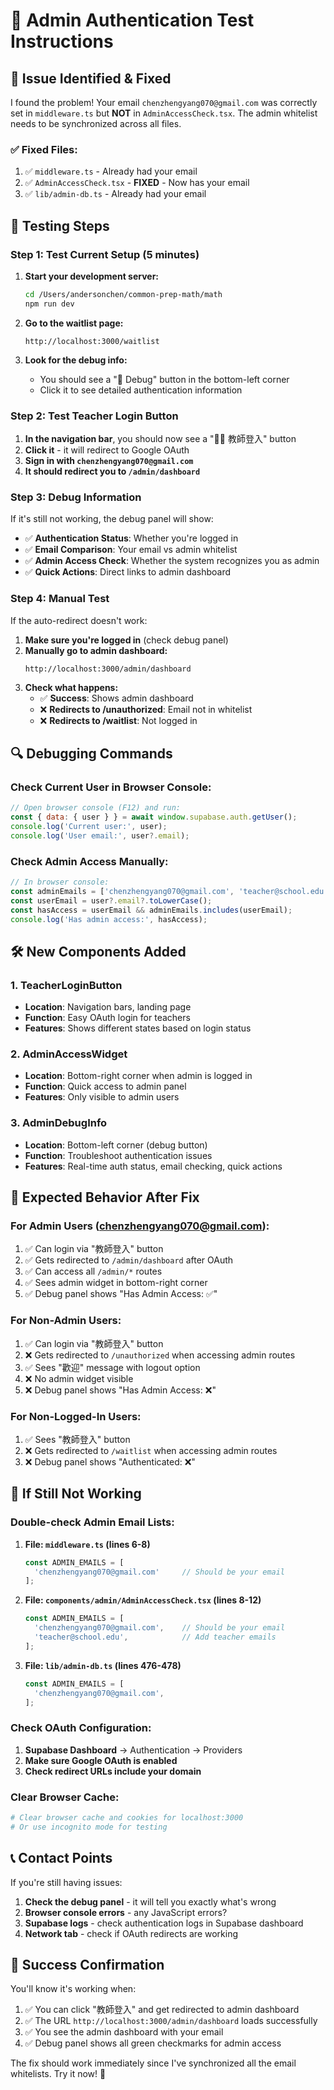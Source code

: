 # 🔧 Admin Authentication Test Instructions

## 🐛 **Issue Identified & Fixed**

I found the problem! Your email `chenzhengyang070@gmail.com` was correctly set in `middleware.ts` but **NOT** in `AdminAccessCheck.tsx`. The admin whitelist needs to be synchronized across all files.

### ✅ **Fixed Files:**
1. ✅ `middleware.ts` - Already had your email
2. ✅ `AdminAccessCheck.tsx` - **FIXED** - Now has your email
3. ✅ `lib/admin-db.ts` - Already had your email

## 🧪 **Testing Steps**

### **Step 1: Test Current Setup (5 minutes)**

1. **Start your development server:**
   ```bash
   cd /Users/andersonchen/common-prep-math/math
   npm run dev
   ```

2. **Go to the waitlist page:**
   ```
   http://localhost:3000/waitlist
   ```

3. **Look for the debug info:**
   - You should see a "🐛 Debug" button in the bottom-left corner
   - Click it to see detailed authentication information

### **Step 2: Test Teacher Login Button**

1. **In the navigation bar**, you should now see a "👩‍🏫 教師登入" button
2. **Click it** - it will redirect to Google OAuth
3. **Sign in with `chenzhengyang070@gmail.com`**
4. **It should redirect you to `/admin/dashboard`**

### **Step 3: Debug Information**

If it's still not working, the debug panel will show:
- ✅ **Authentication Status**: Whether you're logged in
- ✅ **Email Comparison**: Your email vs admin whitelist
- ✅ **Admin Access Check**: Whether the system recognizes you as admin
- ✅ **Quick Actions**: Direct links to admin dashboard

### **Step 4: Manual Test**

If the auto-redirect doesn't work:

1. **Make sure you're logged in** (check debug panel)
2. **Manually go to admin dashboard:**
   ```
   http://localhost:3000/admin/dashboard
   ```
3. **Check what happens:**
   - ✅ **Success**: Shows admin dashboard
   - ❌ **Redirects to /unauthorized**: Email not in whitelist
   - ❌ **Redirects to /waitlist**: Not logged in

## 🔍 **Debugging Commands**

### **Check Current User in Browser Console:**
```javascript
// Open browser console (F12) and run:
const { data: { user } } = await window.supabase.auth.getUser();
console.log('Current user:', user);
console.log('User email:', user?.email);
```

### **Check Admin Access Manually:**
```javascript
// In browser console:
const adminEmails = ['chenzhengyang070@gmail.com', 'teacher@school.edu'];
const userEmail = user?.email?.toLowerCase();
const hasAccess = userEmail && adminEmails.includes(userEmail);
console.log('Has admin access:', hasAccess);
```

## 🛠️ **New Components Added**

### **1. TeacherLoginButton**
- **Location**: Navigation bars, landing page
- **Function**: Easy OAuth login for teachers
- **Features**: Shows different states based on login status

### **2. AdminAccessWidget**
- **Location**: Bottom-right corner when admin is logged in
- **Function**: Quick access to admin panel
- **Features**: Only visible to admin users

### **3. AdminDebugInfo**
- **Location**: Bottom-left corner (debug button)
- **Function**: Troubleshoot authentication issues
- **Features**: Real-time auth status, email checking, quick actions

## 🎯 **Expected Behavior After Fix**

### **For Admin Users (chenzhengyang070@gmail.com):**
1. ✅ Can login via "教師登入" button
2. ✅ Gets redirected to `/admin/dashboard` after OAuth
3. ✅ Can access all `/admin/*` routes
4. ✅ Sees admin widget in bottom-right corner
5. ✅ Debug panel shows "Has Admin Access: ✅"

### **For Non-Admin Users:**
1. ✅ Can login via "教師登入" button
2. ❌ Gets redirected to `/unauthorized` when accessing admin routes
3. ✅ Sees "歡迎" message with logout option
4. ❌ No admin widget visible
5. ❌ Debug panel shows "Has Admin Access: ❌"

### **For Non-Logged-In Users:**
1. ✅ Sees "教師登入" button
2. ❌ Gets redirected to `/waitlist` when accessing admin routes
3. ❌ Debug panel shows "Authenticated: ❌"

## 🚨 **If Still Not Working**

### **Double-check Admin Email Lists:**

1. **File: `middleware.ts` (lines 6-8)**
   ```typescript
   const ADMIN_EMAILS = [
     'chenzhengyang070@gmail.com'     // Should be your email
   ];
   ```

2. **File: `components/admin/AdminAccessCheck.tsx` (lines 8-12)**
   ```typescript
   const ADMIN_EMAILS = [
     'chenzhengyang070@gmail.com',    // Should be your email
     'teacher@school.edu',            // Add teacher emails
   ];
   ```

3. **File: `lib/admin-db.ts` (lines 476-478)**
   ```typescript
   const ADMIN_EMAILS = [
     'chenzhengyang070@gmail.com',      
   ];
   ```

### **Check OAuth Configuration:**

1. **Supabase Dashboard** → Authentication → Providers
2. **Make sure Google OAuth is enabled**
3. **Check redirect URLs include your domain**

### **Clear Browser Cache:**
```bash
# Clear browser cache and cookies for localhost:3000
# Or use incognito mode for testing
```

## 📞 **Contact Points**

If you're still having issues:

1. **Check the debug panel** - it will tell you exactly what's wrong
2. **Browser console errors** - any JavaScript errors?
3. **Supabase logs** - check authentication logs in Supabase dashboard
4. **Network tab** - check if OAuth redirects are working

## 🎉 **Success Confirmation**

You'll know it's working when:
1. ✅ You can click "教師登入" and get redirected to admin dashboard
2. ✅ The URL `http://localhost:3000/admin/dashboard` loads successfully
3. ✅ You see the admin dashboard with your email
4. ✅ Debug panel shows all green checkmarks for admin access

The fix should work immediately since I've synchronized all the email whitelists. Try it now! 🚀
